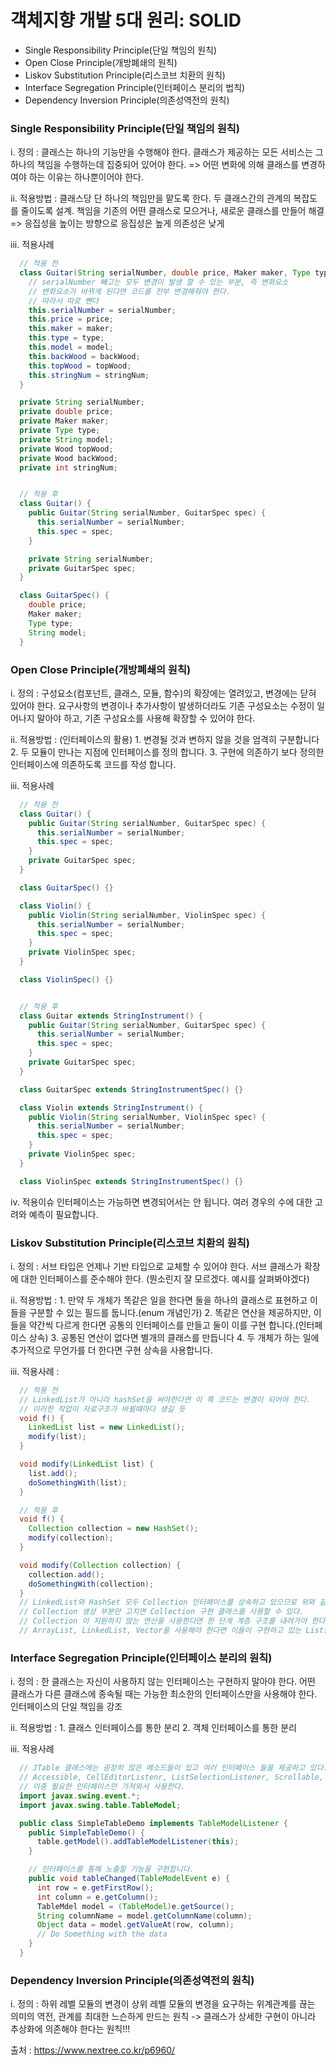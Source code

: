 # 객체지향 개발 5대 원리: SOLID

* Single Responsibility Principle(단일 책임의 원칙)
* Open Close Principle(개방폐쇄의 원칙)
* Liskov Substitution Principle(리스코브 치환의 원칙)
* Interface Segregation Principle(인터페이스 분리의 법칙)
* Dependency Inversion Principle(의존성역전의 원칙)

### Single Responsibility Principle(단일 책임의 원칙)

i. 정의 : 클래스는 하나의 기능만을 수행해야 한다. 
        클래스가 제공하는 모든 서비스는 그 하나의 책임을 수행하는데 집중되어 있어야 한다. => 어떤 변화에 의해 클래스를 변경하여야 하는 이유는 하나뿐이어야 한다.

ii. 적용방법 : 클래스당 단 하나의 책임만을 맡도록 한다. 
           두 클래스간의 관계의 복잡도를 줄이도록 설계.
           책임을 기존의 어떤 클래스로 모으거나, 새로운 클래스를 만들어 해결 => 응집성을 높이는 방향으로 
           응집성은 높게 의존성은 낮게

iii. 적용사례
```java
  // 적용 전
  class Guitar(String serialNumber, double price, Maker maker, Type type, String model, Wood backWood, Wood topWood, int stringNum) { 
    // serialNumber 빼고는 모두 변경이 발생 할 수 있는 부분, 즉 변화요소 
    // 변화요소가 바뀌게 된다면 코드를 전부 변경해줘야 한다.
    // 따라서 따로 뺀다
    this.serialNumber = serialNumber;
    this.price = price;
    this.maker = maker;
    this.type = type;
    this.model = model;
    this.backWood = backWood;
    this.topWood = topWood;
    this.stringNum = stringNum;
  }

  private String serialNumber;
  private double price;
  private Maker maker;
  private Type type;
  private String model;
  private Wood topWood;
  private Wood backWood;
  private int stringNum;


  // 적용 후
  class Guitar() {
    public Guitar(String serialNumber, GuitarSpec spec) {
      this.serialNumber = serialNumber;
      this.spec = spec;
    }

    private String serialNumber;
    private GuitarSpec spec;
  }

  class GuitarSpec() {
    double price;
    Maker maker;
    Type type;
    String model;
  }
```

### Open Close Principle(개방폐쇄의 원칙)
i. 정의 : 구성요소(컴포넌트, 클래스, 모듈, 함수)의 확장에는 열려있고, 변경에는 닫혀 있어야 한다.
         요구사항의 변경이나 추가사항이 발생하더라도 기존 구성요소는 수정이 일어나지 말아야 하고, 기존 구성요소를 사용해 확장할 수 있어야 한다.

ii. 적용방법 : (인터페이스의 활용)
         1. 변경될 것과 변하지 않을 것을 엄격히 구분합니다
         2. 두 모듈이 만나는 지점에 인터페이스를 정의 합니다.
         3. 구현에 의존하기 보다 정의한 인터페이스에 의존하도록 코드를 작성 합니다.

iii. 적용사례
```java
  // 적용 전
  class Guitar() {
    public Guitar(String serialNumber, GuitarSpec spec) {
      this.serialNumber = serialNumber;
      this.spec = spec;
    }
    private GuitarSpec spec;
  }

  class GuitarSpec() {}

  class Violin() {
    public Violin(String serialNumber, ViolinSpec spec) {
      this.serialNumber = serialNumber;
      this.spec = spec;
    }
    private ViolinSpec spec;
  }

  class ViolinSpec() {}


  // 적용 후
  class Guitar extends StringInstrument() {
    public Guitar(String serialNumber, GuitarSpec spec) {
      this.serialNumber = serialNumber;
      this.spec = spec;
    }
    private GuitarSpec spec;
  }

  class GuitarSpec extends StringInstrumentSpec() {}

  class Violin extends StringInstrument() {
    public Violin(String serialNumber, ViolinSpec spec) {
      this.serialNumber = serialNumber;
      this.spec = spec;
    }
    private ViolinSpec spec;
  }

  class ViolinSpec extends StringInstrumentSpec() {}
```

iv. 적용이슈
  인터페이스는 가능하면 변경되어서는 안 됩니다. 여러 경우의 수에 대한 고려와 예측이 필요합니다.
### Liskov Substitution Principle(리스코브 치환의 원칙)

i. 정의 : 서브 타입은 언제나 기반 타입으로 교체할 수 있어야 한다. 
         서브 클래스가 확장에 대한 인터페이스를 준수해야 한다.
         (뭔소린지 잘 모르겠다. 예시를 살펴봐야겠다)

ii. 적용방법 :
        1. 만약 두 개체가 똑같은 일을 한다면 둘을 하나의 클래스로 표현하고 이들을 구분할 수 있는 필드를 둡니다.(enum 개념인가)
        2. 똑같은 연산을 제공하지만, 이들을 약간씩 다르게 한다면 공통의 인터페이스를 만들고 둘이 이를 구현 합니다.(인터페이스 상속)
        3. 공통된 연산이 없다면 별개의 클래스를 만듭니다
        4. 두 개체가 하는 일에 추가적으로 무언가를 더 한다면 구현 상속을 사용합니다.

iii. 적용사례 :
```java
  // 적용 전
  // LinkedList가 아니라 hashSet을 써야한다면 이 쪽 코드는 변경이 되어야 한다. 
  // 이러한 작업이 자료구조가 바뀔때마다 생길 듯
  void f() {
    LinkedList list = new LinkedList();
    modify(list);
  }

  void modify(LinkedList list) {
    list.add();
    doSomethingWith(list);
  }

  // 적용 후
  void f() {
    Collection collection = new HashSet();
    modify(collection);
  }

  void modify(Collection collection) {
    collection.add();
    doSomethingWith(collection);
  }
  // LinkedList와 HashSet 모두 Collection 인터페이스를 상속하고 있으므로 위와 같이 작성하는 것이 좋다.
  // Collection 생성 부분만 고치면 Collection 구현 클래스를 사용할 수 있다.
  // Collection 이 지원하지 않는 연산을 사용한다면 한 단계 계층 구조를 내려가야 한다.
  // ArrayList, LinkedList, Vector을 사용해야 한다면 이들이 구현하고 있는 List를 사용하는 것이 현명하다
```

### Interface Segregation Principle(인터페이스 분리의 원칙)

i. 정의 : 한 클래스는 자신이 사용하지 않는 인터페이스는 구현하지 말아야 한다.
         어떤 클래스가 다른 클래스에 종속될 때는 가능한 최소한의 인터페이스만을 사용해야 한다.
         인터페이스의 단일 책임을 강조

ii. 적용방법 :
        1. 클래스 인터페이스를 통한 분리
        2. 객체 인터페이스를 통한 분리


iii. 적용사례 
```java
  // JTable 클래스에는 굉장히 많은 메소드들이 있고 여러 인터페이스 들을 제공하고 있다.
  // Accessible, CellEditorListenr, ListSelectionListener, Scrollable, TableColumnModelListener, TableModleListener 등이 있는데 
  // 이중 필요한 인터페이스만 가져와서 사용한다.
  import javax.swing.event.*;
  import javax.swing.table.TableModel;

  public class SimpleTableDemo implements TableModelListener {
    public SimpleTableDemo() {
      table.getModel().addTableModelListener(this);
    }

    // 인터페이스를 통해 노출할 기능을 구현합니다.
    public void tableChanged(TableModelEvent e) {
      int row = e.getFirstRow();
      int column = e.getColumn();
      TableMdel model = (TableModel)e.getSource();
      String columnName = model.getColumnName(column);
      Object data = model.getValueAt(row, column);
      // Do Something with the data
    }
  }
```
### Dependency Inversion Principle(의존성역전의 원칙)

i. 정의 : 하위 레벨 모듈의 변경이 상위 레벨 모듈의 변경을 요구하는 위계관계를 끊는 의미의 역전, 관계를 최대한 느슨하게 만드는 원칙
-> 클래스가 상세한 구현이 아니라 추상화에 의존해야 한다는 원칙!!!

출처 : https://www.nextree.co.kr/p6960/